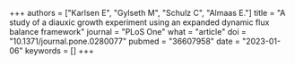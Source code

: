 +++
authors = ["Karlsen E", "Gylseth M", "Schulz C", "Almaas E."]
title = "A study of a diauxic growth experiment using an expanded dynamic flux balance framework"
journal = "PLoS One"
what = "article"
doi = "10.1371/journal.pone.0280077"
pubmed = "36607958"
date = "2023-01-06"
keywords = []
+++

